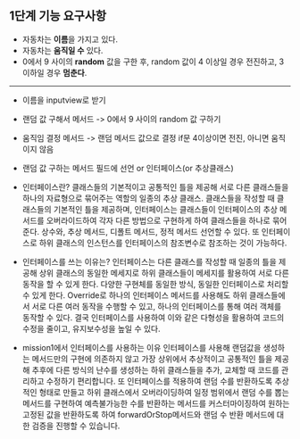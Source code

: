 ## 1단계 기능 요구사항

- 자동차는 **이름**을 가지고 있다.
- 자동차는 **움직일 수** 있다.
- 0에서 9 사이의 **random** 값을 구한 후, random 값이 4 이상일 경우 전진하고, 3 이하일 경우 **멈춘다**.

----------

- 이름을 inputview로 받기
- 랜덤 값 구해서 메서드 -> 0에서 9 사이의 random 값 구하기
- 움직임 결정 메서드 -> 랜덤 메서드 값으로 결정 if문 4이상이면 전진, 아니면 움직이지 않음
- 랜덤 값 구하는 메서드 필드에 선언 or 인터페이스(or 추상클래스)

- 인터페이스란?
  클래스들의 기본적이고 공통적인 틀을 제공해 서로 다른 클래스들을 하나의 자료형으로 묶어주는 역할의 일종의 추상 클래스.
  클래스들을 작성할 때 클래스들의 기본적인 틀을 제공하며, 인터페이스는 클래스들이 인터페이스의 추상 메서드를 오버라이드하여 각자 다른 방법으로 구현하게 하여 클래스들을 하나로 묶어준다.
  상수와, 추상 메서드, 디폴트 메서드, 정적 메서드 선언할 수 있다. 또 인터페이스로 하위 클래스의 인스턴스를 인터페이스의 참조변수로 참조하는 것이 가능하다.
- 인터페이스를 쓰는 이유는?
  인터페이스는 다른 클래스를 작성할 때 일종의 틀을 제공해 상위 클래스의 동일한 메세지로 하위 클래스들이 메세지를 활용하여 서로 다른 동작을 할 수 있게 한다.
  다양한 구현체를 동일한 방식, 동일한 인터페이스로 처리할 수 있게 한다. Override로 하나의 인터페이스 메서드를 사용해도 하위 클래스들에서 서로 다른 여러 동작을 수행할 수 있고, 하나의 인터페이스를 통해
  여러 객체를 동작할 수 있다.
  결국 인터페이스를 사용하여 이와 같은 다형성을 활용하여 코드의 수정을 줄이고, 유지보수성을 높일 수 있다.
- mission1에서 인터페이스를 사용하는 이유
  인터페이스를 사용해 랜덤값을 생성하는 메서드만의 구현에 의존하지 않고 가장 상위에서 추상적이고 공통적인 틀을 제공해 추후에 다른 방식의 난수를 생성하는 하위 클래스들을 추가, 교체할 때 코드를
  관리하고 수정하기 편리합니다.
  또 인터페이스를 적용하여 랜덤 수를 반환하도록 추상적인 형태로 만들고 하위 클래스에서 오버라이딩하여 일정 범위에서 랜덤 수를 뽑는 메서드를 구현하여 예측불가능한 수를 반환하는 메서드를 커스터마이징하여
  원하는 고정된 값을 반환하도록 하여 forwardOrStop메서드와 랜덤 수 반환 메서드에 대한 검증을 진행할 수 있습니다.




